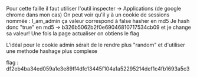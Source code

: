Pour cette faille il faut utiliser l'outil inspecter -> Applications (de google chrome dans mon cas)
On peut voir qu'il y à un cookie de sessions nommée : I_am_admin
ça valeur correspond à false hasher en md5
Je hash donc "true" en md5 -> b326b5062b2f0e69046810717534cb09
et je change sa valeur!
Une fois la page actualiser on obtiens le flag

L'idéal pour le cookie admin sérait de le rendre plus "random" et d'utiliser une methode hashage plus complexe

flag : df2eb4ba34ed059a1e3e89ff4dfc13445f104a1a52295214def1c4fb1693a5c3